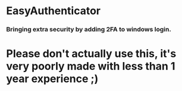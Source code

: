 # EasyAuthenticator
### Bringing extra security by adding 2FA to windows login.

# Please don't actually use this, it's very poorly made with less than 1 year experience ;)
